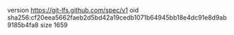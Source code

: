 version https://git-lfs.github.com/spec/v1
oid sha256:cf20eea5662faeb2d5bd42a19cedb1071b64945bb18e4dc91e8d9ab9185b4fa8
size 1659
